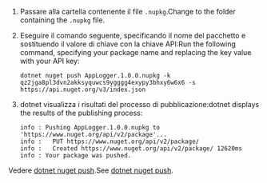 1. <span data-ttu-id="f83a1-101">Passare alla cartella contenente il file `.nupkg`.</span><span class="sxs-lookup"><span data-stu-id="f83a1-101">Change to the folder containing the `.nupkg` file.</span></span>

1. <span data-ttu-id="f83a1-102">Eseguire il comando seguente, specificando il nome del pacchetto e sostituendo il valore di chiave con la chiave API:</span><span class="sxs-lookup"><span data-stu-id="f83a1-102">Run the following command, specifying your package name and replacing the key value with your API key:</span></span>

    ```cli
    dotnet nuget push AppLogger.1.0.0.nupkg -k qz2jga8pl3dvn2akksyquwcs9ygggg4exypy3bhxy6w6x6 -s https://api.nuget.org/v3/index.json
    ```

1. <span data-ttu-id="f83a1-103">dotnet visualizza i risultati del processo di pubblicazione:</span><span class="sxs-lookup"><span data-stu-id="f83a1-103">dotnet displays the results of the publishing process:</span></span>

    ```output
    info : Pushing AppLogger.1.0.0.nupkg to 'https://www.nuget.org/api/v2/package'...
    info :   PUT https://www.nuget.org/api/v2/package/
    info :   Created https://www.nuget.org/api/v2/package/ 12620ms
    info : Your package was pushed.
    ```

<span data-ttu-id="f83a1-104">Vedere [dotnet nuget push](/dotnet/core/tools/dotnet-nuget-push).</span><span class="sxs-lookup"><span data-stu-id="f83a1-104">See [dotnet nuget push](/dotnet/core/tools/dotnet-nuget-push).</span></span>